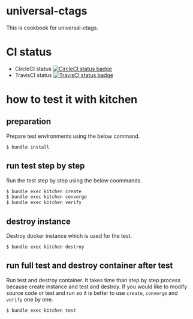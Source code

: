 # universal-ctags

This is cookbook for universal-ctags.

# CI status

- CircleCI status [![CircleCI status badge](https://circleci.com/gh/byplayer/chef-cookbook-universal-ctags.svg?style=svg)](https://app.circleci.com/pipelines/github/byplayer/chef-cookbook-universal-ctags)
- TravisCI status [![TravisCI status badge](https://api.travis-ci.org/byplayer/chef-cookbook-universal-ctags.svg)](https://travis-ci.org/github/byplayer/chef-cookbook-universal-ctags)

# how to test it with kitchen

## preparation

Prepare test environments using the below command.

```bash
$ bundle install
```

## run test step by step

Run the test step by step using the below coommands.

```bash
$ bundle exec kitchen create
$ bundle exec kitchen converge
$ bundle exec kitchen verify
```

## destroy instance

Destroy docker instance which is used for the test.

```bash
$ bundle exec kitchen destroy
```

## run full test and destroy container after test

Run test and destroy container. It takes time than step by step process because create instance and test and destroy. If you would like to modify source code or test and run so it is better to use `create`, `converge` and `verify` one by one.

```bash
$ bundle exec kitchen test
```
